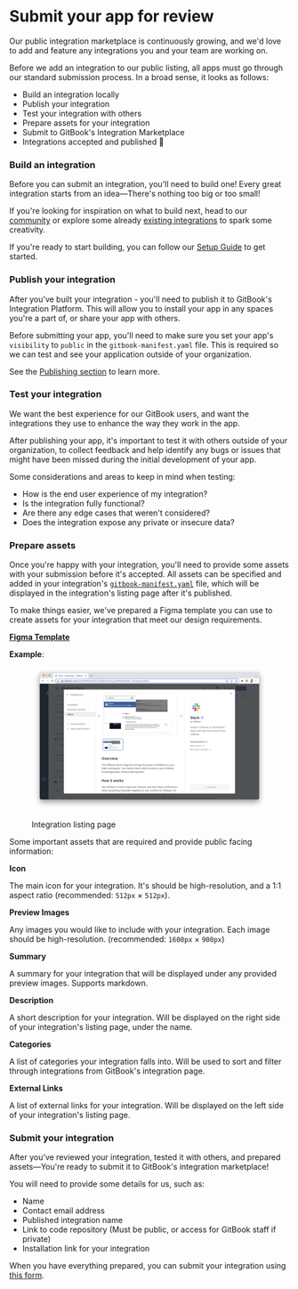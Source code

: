 # Submit your app for review

Our public integration marketplace is continuously growing, and we'd love to add and feature any integrations you and your team are working on.

Before we add an integration to our public listing, all apps must go through our standard submission process. In a broad sense, it looks as follows:&#x20;

* Build an integration locally
* Publish your integration
* Test your integration with others
* Prepare assets for your integration
* Submit to GitBook's Integration Marketplace
* Integrations accepted and published :tada:

### Build an integration

Before you can submit an integration, you'll need to build one! Every great integration starts from an idea—There's nothing too big or too small!&#x20;

If you're looking for inspiration on what to build next, head to our [community](https://github.com/GitbookIO/community) or explore some already [existing integrations](https://www.gitbook.com/integrations) to spark some creativity.

If you're ready to start building, you can follow our [Setup Guide](../getting-started/setup-guide.md) to get started.

### Publish your integration

After you've built your integration - you'll need to publish it to GitBook's Integration Platform. This will allow you to install your app in any spaces you're a part of, or share your app with others.&#x20;

Before submitting your app, you'll need to make sure you set your app's `visibility` to `public` in the `gitbook-manifest.yaml` file. This is required so we can test and see your application outside of your organization.

See the [Publishing section](../getting-started/publishing.md) to learn more.

### Test your integration

We want the best experience for our GitBook users, and want the integrations they use to enhance the way they work in the app.&#x20;

After publishing your app, it's important to test it with others outside of your organization, to collect feedback and help identify any bugs or issues that might have been missed during the initial development of your app.

Some considerations and areas to keep in mind when testing:

* How is the end user experience of my integration?
* Is the integration fully functional?
* Are there any edge cases that weren't considered?
* Does the integration expose any private or insecure data?

### Prepare assets

Once you're happy with your integration, you'll need to provide some assets with your submission before it's accepted. All assets can be specified and added in your integration's [`gitbook-manifest.yaml`](../integrations/configurations.md) file, which will be displayed in the integration's listing page after it's published.

To make things easier, we've prepared a Figma template you can use to create assets for your integration that meet our design requirements.

[**Figma Template**](https://www.figma.com/file/9FCuynZip3iJnlu0zB80ve/GitBook---Integrations-Template/duplicate)

**Example**:

<figure><img src="../.gitbook/assets/Screenshot 2023-05-04 at 14.51.08.png" alt=""><figcaption><p>Integration listing page</p></figcaption></figure>

Some important assets that are required and provide public facing information:

**Icon**

The main icon for your integration. It's should be high-resolution, and a 1:1 aspect ratio (recommended: `512px` × `512px`).

**Preview Images**

Any images you would like to include with your integration. Each image should be high-resolution. (recommended: `1600px` × `900px`)

**Summary**

A summary for your integration that will be displayed under any provided preview images. Supports markdown.

**Description**

A short description for your integration. Will be displayed on the right side of your integration's listing page, under the name.

**Categories**

A list of categories your integration falls into. Will be used to sort and filter through integrations from GitBook's integration page.

**External Links**

A list of external links for your integration. Will be displayed on the left side of your integration's listing page.

### Submit your integration

After you've reviewed your integration, tested it with others, and prepared assets—You're ready to submit it to GitBook's integration marketplace!&#x20;

You will need to provide some details for us, such as:&#x20;

* Name
* Contact email address
* Published integration name
* Link to code repository (Must be public, or access for GitBook staff if private)
* Installation link for your integration

When you have everything prepared, you can submit your integration using [this form](https://forms.gle/SXBdguvquFsCUtDX8).

